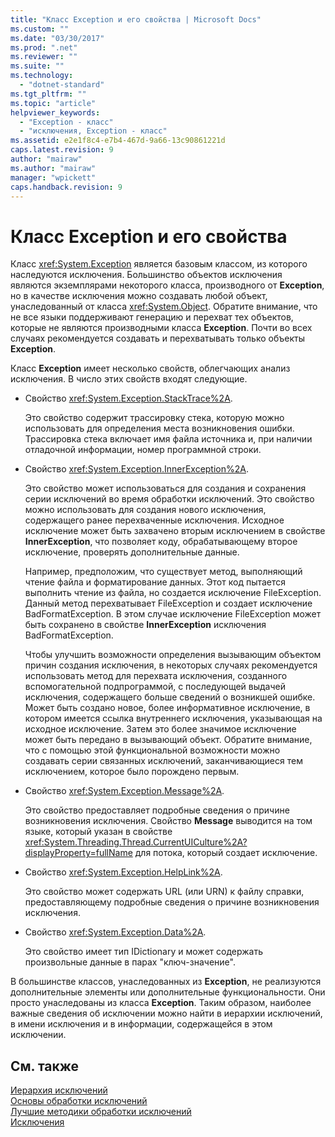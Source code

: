 ```yaml
---
title: "Класс Exception и его свойства | Microsoft Docs"
ms.custom: ""
ms.date: "03/30/2017"
ms.prod: ".net"
ms.reviewer: ""
ms.suite: ""
ms.technology: 
  - "dotnet-standard"
ms.tgt_pltfrm: ""
ms.topic: "article"
helpviewer_keywords: 
  - "Exception - класс"
  - "исключения, Exception - класс"
ms.assetid: e2e1f8c4-e7b4-467d-9a66-13c90861221d
caps.latest.revision: 9
author: "mairaw"
ms.author: "mairaw"
manager: "wpickett"
caps.handback.revision: 9
---
```

# Класс Exception и его свойства
Класс <xref:System.Exception> является базовым классом, из которого наследуются исключения.  Большинство объектов исключения являются экземплярами некоторого класса, производного от **Exception**, но в качестве исключения можно создавать любой объект, унаследованный от класса <xref:System.Object>.  Обратите внимание, что не все языки поддерживают генерацию и перехват тех объектов, которые не являются производными класса **Exception**.  Почти во всех случаях рекомендуется создавать и перехватывать только объекты **Exception**.  
  
 Класс **Exception** имеет несколько свойств, облегчающих анализ исключения.  В число этих свойств входят следующие.  
  
-   Свойство <xref:System.Exception.StackTrace%2A>.  
  
     Это свойство содержит трассировку стека, которую можно использовать для определения места возникновения ошибки.  Трассировка стека включает имя файла источника и, при наличии отладочной информации, номер программной строки.  
  
-   Свойство <xref:System.Exception.InnerException%2A>.  
  
     Это свойство может использоваться для создания и сохранения серии исключений во время обработки исключений.  Это свойство можно использовать для создания нового исключения, содержащего ранее перехваченные исключения.  Исходное исключение может быть захвачено вторым исключением в свойстве **InnerException**, что позволяет коду, обрабатывающему второе исключение, проверять дополнительные данные.  
  
     Например, предположим, что существует метод, выполняющий чтение файла и форматирование данных.  Этот код пытается выполнить чтение из файла, но создается исключение FileException.  Данный метод перехватывает FileException и создает исключение BadFormatException.  В этом случае исключение FileException может быть сохранено в свойстве **InnerException** исключения BadFormatException.  
  
     Чтобы улучшить возможности определения вызывающим объектом причин создания исключения, в некоторых случаях рекомендуется использовать метод для перехвата исключения, созданного вспомогательной подпрограммой, с последующей выдачей исключения, содержащего больше сведений о возникшей ошибке.  Может быть создано новое, более информативное исключение, в котором имеется ссылка внутреннего исключения, указывающая на исходное исключение.  Затем это более значимое исключение может быть передано в вызывающий объект.  Обратите внимание, что с помощью этой функциональной возможности можно создавать серии связанных исключений, заканчивающиеся тем исключением, которое было порождено первым.  
  
-   Свойство <xref:System.Exception.Message%2A>.  
  
     Это свойство предоставляет подробные сведения о причине возникновения исключения.  Свойство **Message** выводится на том языке, который указан в свойстве <xref:System.Threading.Thread.CurrentUICulture%2A?displayProperty=fullName> для потока, который создает исключение.  
  
-   Свойство <xref:System.Exception.HelpLink%2A>.  
  
     Это свойство может содержать URL \(или URN\) к файлу справки, предоставляющему подробные сведения о причине возникновения исключения.  
  
-   Свойство <xref:System.Exception.Data%2A>.  
  
     Это свойство имеет тип IDictionary и может содержать произвольные данные в парах "ключ\-значение".  
  
 В большинстве классов, унаследованных из **Exception**, не реализуются дополнительные элементы или дополнительные функциональности. Они просто унаследованы из класса **Exception**.  Таким образом, наиболее важные сведения об исключении можно найти в иерархии исключений, в имени исключения и в информации, содержащейся в этом исключении.  
  
## См. также  
 [Иерархия исключений](../../../docs/standard/exceptions/exception-hierarchy.md)   
 [Основы обработки исключений](../../../docs/standard/exceptions/exception-handling-fundamentals.md)   
 [Лучшие методики обработки исключений](../../../docs/standard/exceptions/best-practices-for-exceptions.md)   
 [Исключения](../../../docs/standard/exceptions/index.md)
